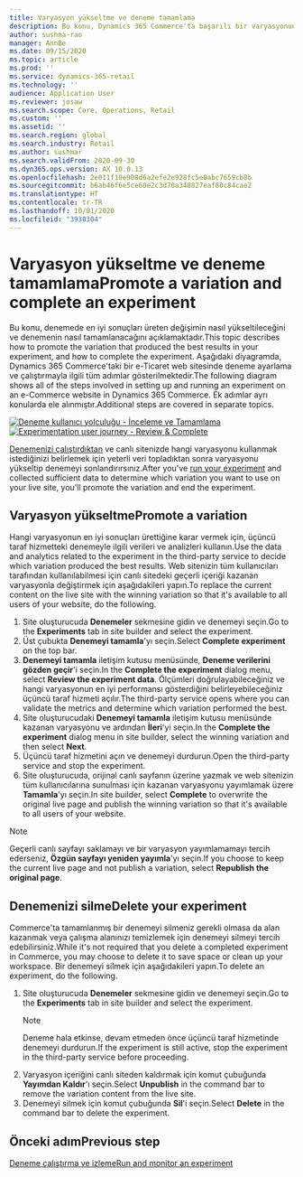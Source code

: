 ```yaml
---
title: Varyasyon yükseltme ve deneme tamamlama
description: Bu konu, Dynamics 365 Commerce'ta başarılı bir varyasyonun nasıl yükseltileceğini ve denemenin nasıl tamamlanacağını açıklar.
author: sushma-rao
manager: AnnBe
ms.date: 09/15/2020
ms.topic: article
ms.prod: ''
ms.service: dynamics-365-retail
ms.technology: ''
audience: Application User
ms.reviewer: josaw
ms.search.scope: Core, Operations, Retail
ms.custom: ''
ms.assetid: ''
ms.search.region: global
ms.search.industry: Retail
ms.author: sushmar
ms.search.validFrom: 2020-09-30
ms.dyn365.ops.version: AX 10.0.13
ms.openlocfilehash: 2e011f10e908d6a2efe2e928fc5e0abc7659cb8b
ms.sourcegitcommit: b6ab46f6e5ce60e2c3d70a348827eaf60c84cae2
ms.translationtype: HT
ms.contentlocale: tr-TR
ms.lasthandoff: 10/01/2020
ms.locfileid: "3930304"
---
```

# <a name="promote-a-variation-and-complete-an-experiment"></a><span data-ttu-id="fdc6e-103">Varyasyon yükseltme ve deneme tamamlama</span><span class="sxs-lookup"><span data-stu-id="fdc6e-103">Promote a variation and complete an experiment</span></span>

<span data-ttu-id="fdc6e-104">Bu konu, denemede en iyi sonuçları üreten değişimin nasıl yükseltileceğini ve denemenin nasıl tamamlanacağını açıklamaktadır.</span><span class="sxs-lookup"><span data-stu-id="fdc6e-104">This topic describes how to promote the variation that produced the best results in your experiment, and how to complete the experiment.</span></span> <span data-ttu-id="fdc6e-105">Aşağıdaki diyagramda, Dynamics 365 Commerce'taki bir e-Ticaret web sitesinde deneme ayarlama ve çalıştırmayla ilgili tüm adımlar gösterilmektedir.</span><span class="sxs-lookup"><span data-stu-id="fdc6e-105">The following diagram shows all of the steps involved in setting up and running an experiment on an e-Commerce website in Dynamics 365 Commerce.</span></span> <span data-ttu-id="fdc6e-106">Ek adımlar ayrı konularda ele alınmıştır.</span><span class="sxs-lookup"><span data-stu-id="fdc6e-106">Additional steps are covered in separate topics.</span></span>

<span data-ttu-id="fdc6e-107">[ ![Deneme kullanıcı yolculuğu - İnceleme ve Tamamlama](./media/experimentation_review_complete.svg) ](./media/experimentation_review_complete.svg#lightbox)</span><span class="sxs-lookup"><span data-stu-id="fdc6e-107">[ ![Experimentation user journey - Review & Complete](./media/experimentation_review_complete.svg) ](./media/experimentation_review_complete.svg#lightbox)</span></span>

<span data-ttu-id="fdc6e-108">[Denemenizi çalıştırdıktan](experimentation-run-monitor.md) ve canlı sitenizde hangi varyasyonu kullanmak istediğinizi belirlemek için yeterli veri topladıktan sonra varyasyonu yükseltip denemeyi sonlandırırsınız.</span><span class="sxs-lookup"><span data-stu-id="fdc6e-108">After you've [run your experiment](experimentation-run-monitor.md) and collected sufficient data to determine which variation you want to use on your live site, you'll promote the variation and end the experiment.</span></span>

## <a name="promote-a-variation"></a><span data-ttu-id="fdc6e-109">Varyasyon yükseltme</span><span class="sxs-lookup"><span data-stu-id="fdc6e-109">Promote a variation</span></span>
<span data-ttu-id="fdc6e-110">Hangi varyasyonun en iyi sonuçları ürettiğine karar vermek için, üçüncü taraf hizmetteki denemeyle ilgili verileri ve analizleri kullanın.</span><span class="sxs-lookup"><span data-stu-id="fdc6e-110">Use the data and analytics related to the experiment in the third-party service to decide which variation produced the best results.</span></span> <span data-ttu-id="fdc6e-111">Web sitenizin tüm kullanıcıları tarafından kullanılabilmesi için canlı sitedeki geçerli içeriği kazanan varyasyonla değiştirmek için aşağıdakileri yapın.</span><span class="sxs-lookup"><span data-stu-id="fdc6e-111">To replace the current content on the live site with the winning variation so that it's available to all users of your website, do the following.</span></span> 

1. <span data-ttu-id="fdc6e-112">Site oluşturucuda **Denemeler** sekmesine gidin ve denemeyi seçin.</span><span class="sxs-lookup"><span data-stu-id="fdc6e-112">Go to the **Experiments** tab in site builder and select the experiment.</span></span>
1. <span data-ttu-id="fdc6e-113">Üst çubukta **Denemeyi tamamla**'yı seçin.</span><span class="sxs-lookup"><span data-stu-id="fdc6e-113">Select **Complete experiment** on the top bar.</span></span>
1. <span data-ttu-id="fdc6e-114">**Denemeyi tamamla** iletişim kutusu menüsünde, **Deneme verilerini gözden geçir**'i seçin.</span><span class="sxs-lookup"><span data-stu-id="fdc6e-114">In the **Complete the experiment** dialog menu, select **Review the experiment data**.</span></span> <span data-ttu-id="fdc6e-115">Ölçümleri doğrulayabileceğiniz ve hangi varyasyonun en iyi performansı gösterdiğini belirleyebileceğiniz üçüncü taraf hizmeti açılır.</span><span class="sxs-lookup"><span data-stu-id="fdc6e-115">The third-party service opens where you can validate the metrics and determine which variation performed the best.</span></span>
1. <span data-ttu-id="fdc6e-116">Site oluşturucudaki **Denemeyi tamamla** iletişim kutusu menüsünde kazanan varyasyonu ve ardından **İleri**'yi seçin.</span><span class="sxs-lookup"><span data-stu-id="fdc6e-116">In the **Complete the experiment** dialog menu in site builder, select the winning variation and then select **Next**.</span></span>
1. <span data-ttu-id="fdc6e-117">Üçüncü taraf hizmetini açın ve denemeyi durdurun.</span><span class="sxs-lookup"><span data-stu-id="fdc6e-117">Open the third-party service and stop the experiment.</span></span>
1. <span data-ttu-id="fdc6e-118">Site oluşturucuda, orijinal canlı sayfanın üzerine yazmak ve web sitenizin tüm kullanıcılarına sunulması için kazanan varyasyonu yayımlamak üzere **Tamamla**'yı seçin.</span><span class="sxs-lookup"><span data-stu-id="fdc6e-118">In site builder, select **Complete** to overwrite the original live page and publish the winning variation so that it's available to all users of your website.</span></span> 

> [!NOTE]
> <span data-ttu-id="fdc6e-119">Geçerli canlı sayfayı saklamayı ve bir varyasyon yayımlamamayı tercih ederseniz, **Özgün sayfayı yeniden yayımla**'yı seçin.</span><span class="sxs-lookup"><span data-stu-id="fdc6e-119">If you choose to keep the current live page and not publish a variation, select **Republish the original page**.</span></span>

## <a name="delete-your-experiment"></a><span data-ttu-id="fdc6e-120">Denemenizi silme</span><span class="sxs-lookup"><span data-stu-id="fdc6e-120">Delete your experiment</span></span>
<span data-ttu-id="fdc6e-121">Commerce'ta tamamlanmış bir denemeyi silmeniz gerekli olmasa da alan kazanmak veya çalışma alanınızı temizlemek için denemeyi silmeyi tercih edebilirsiniz.</span><span class="sxs-lookup"><span data-stu-id="fdc6e-121">While it's not required that you delete a completed experiment in Commerce, you may choose to delete it to save space or clean up your workspace.</span></span> <span data-ttu-id="fdc6e-122">Bir denemeyi silmek için aşağıdakileri yapın.</span><span class="sxs-lookup"><span data-stu-id="fdc6e-122">To delete an experiment, do the following.</span></span>

1. <span data-ttu-id="fdc6e-123">Site oluşturucuda **Denemeler** sekmesine gidin ve denemeyi seçin.</span><span class="sxs-lookup"><span data-stu-id="fdc6e-123">Go to the **Experiments** tab in site builder and select the experiment.</span></span> 
    > [!NOTE]
    > <span data-ttu-id="fdc6e-124">Deneme hala etkinse, devam etmeden önce üçüncü taraf hizmetinde denemeyi durdurun.</span><span class="sxs-lookup"><span data-stu-id="fdc6e-124">If the experiment is still active, stop the experiment in the third-party service before proceeding.</span></span>
1. <span data-ttu-id="fdc6e-125">Varyasyon içeriğini canlı siteden kaldırmak için komut çubuğunda **Yayımdan Kaldır**'ı seçin.</span><span class="sxs-lookup"><span data-stu-id="fdc6e-125">Select **Unpublish** in the command bar to remove the variation content from the live site.</span></span>
1. <span data-ttu-id="fdc6e-126">Denemeyi silmek için komut çubuğunda **Sil**'i seçin.</span><span class="sxs-lookup"><span data-stu-id="fdc6e-126">Select **Delete** in the command bar to delete the experiment.</span></span>

## <a name="previous-step"></a><span data-ttu-id="fdc6e-127">Önceki adım</span><span class="sxs-lookup"><span data-stu-id="fdc6e-127">Previous step</span></span>
[<span data-ttu-id="fdc6e-128">Deneme çalıştırma ve izleme</span><span class="sxs-lookup"><span data-stu-id="fdc6e-128">Run and monitor an experiment</span></span>](experimentation-run-monitor.md)
